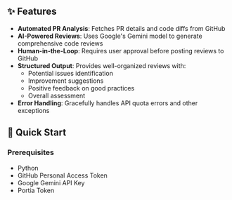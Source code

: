 ## ✨ Features

- **Automated PR Analysis**: Fetches PR details and code diffs from GitHub
- **AI-Powered Reviews**: Uses Google's Gemini model to generate comprehensive code reviews
- **Human-in-the-Loop**: Requires user approval before posting reviews to GitHub
- **Structured Output**: Provides well-organized reviews with:
  - Potential issues identification
  - Improvement suggestions
  - Positive feedback on good practices
  - Overall assessment
- **Error Handling**: Gracefully handles API quota errors and other exceptions

## 🚀 Quick Start

### Prerequisites

- Python 
- GitHub Personal Access Token
- Google Gemini API Key
- Portia Token
